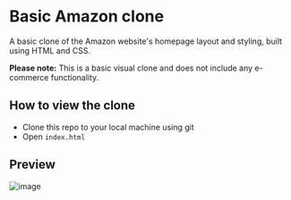 # Basic Amazon clone 
A  basic clone of the Amazon website's homepage layout and styling, built using HTML and CSS.

**Please note:** This is a basic visual clone and does not include any e-commerce functionality.

## How to view the clone
- Clone this repo to your local machine using git
- Open ```index.html```


## Preview
![image](https://github.com/user-attachments/assets/34c7cc89-5307-4c41-882b-9c77126efe63)
